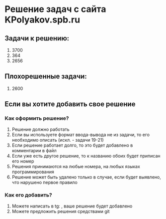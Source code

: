 # Решение задач с сайта KPolyakov.spb.ru

## Задачи к решению:
1. 3700
1. 364
1. 2656

## Плохорешенные задачи:
1. 2600

## Если вы хотите добавить свое решение
### Как оформить решение?
1. Решение должно работать
1. Если вы используете формат ввода-вывода не из задачи, то его необходимо описать (искл. - задачи 19-21)
1. Если решение работает долго, то это будет добавлено в комментарии в файл
1. Если уже есть другое решение, то к названию обоих будет приписан его номер
1. Решения принимаются на любые номера, на любых языках программирования 
1. Решение может быть удалено только в случае, если будет выявлено, что нарушено первое правило

### Как его добавить?
1. Можете написать в tg: [](t.me/slava_xfce), ваше решение будет добавлено
1. Можете предложить решения средствами git

